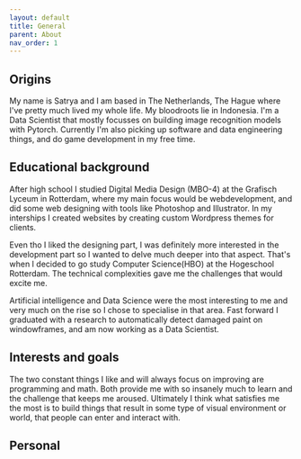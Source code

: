 ```yaml
---
layout: default
title: General
parent: About
nav_order: 1
---
```

## Origins
My name is Satrya and I am based in The Netherlands, The Hague where I've pretty much lived my whole life. My bloodroots lie in Indonesia. I'm a Data Scientist that mostly focusses on building image recognition models with Pytorch. Currently I'm also picking up software and data engineering things, and do game development in my free time.

## Educational background
After high school I studied Digital Media Design (MBO-4) at the Grafisch Lyceum in Rotterdam, where my main focus would be webdevelopment, and did some web designing with tools like Photoshop and Illustrator. In my interships I created websites by creating custom Wordpress themes for clients.

Even tho I liked the designing part, I was definitely more interested in the development part so I wanted to delve much deeper into that aspect. That's when I decided to go study Computer Science(HBO) at the Hogeschool Rotterdam. The technical complexities gave me the challenges that would excite me.

Artificial intelligence and Data Science were the most interesting to me and very much on the rise so I chose to specialise in that area. Fast forward I graduated with a research to automatically detect damaged paint on windowframes, and am now working as a Data Scientist.

## Interests and goals
The two constant things I like and will always focus on improving are programming and math. Both provide me with so insanely much to learn and the challenge that keeps me aroused. Ultimately I think what satisfies me the most is to build things that result in some type of visual environment or world, that people can enter and interact with.

## Personal